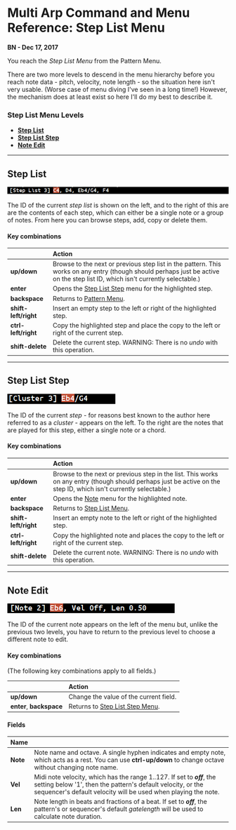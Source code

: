 # Multi Arp Command and Menu Reference: Step List Menu


**BN - Dec 17, 2017**

You reach the *Step List Menu* from the Pattern Menu.

There are two more levels to descend in the menu hierarchy before you  reach note data - pitch, velocity, note length - so the situation here isn't very usable. (Worse case of menu diving I've seen in a long time!) However, the mechanism does at least exist so here I'll do my best to describe it.

### Step List Menu Levels

* [**Step List**](#step-list)
* [**Step List Step**](#step-list-step)
* [**Note Edit**](#note-edit)

---
## Step List

![](Screenshot_Step_List_Menu.png)

The ID of the current *step list* is shown on the left, and to the right of this are are the contents of each step, which can either be a single note or a group of notes. From here you can browse steps, add, copy or delete them.

#### Key combinations

||Action|
| :--- | :--- |
| **up/down** |Browse to the next or previous step list in the pattern. This works on any entry (though should perhaps just be active on the step list ID, which isn't currently selectable.)|
| **enter** | Opens the [Step List Step](#step-list-step) menu for the highlighted step.|
| **backspace** | Returns to [Pattern Menu](menu_ref_pattern.md).|
|**shift-left/right**| Insert an empty step to the left or right of the highlighted step.|
|**ctrl-left/right**| Copy the highlighted step and place the copy to the left or right of the current step.|
|**shift-delete**| Delete the current step. WARNING: There is no *undo* with this operation.|

---

## Step List Step

![](Screenshot_Step_List_Step_Menu.png)

The ID of the current *step* - for reasons best known to the author here referred to as a *cluster* - appears on the left. To the right are the notes that are played for this step, either a single note or a chord.

#### Key combinations

||Action|
| :--- | :--- |
| **up/down** |Browse to the next or previous step in the list. This works on any entry (though should perhaps just be active on the step ID, which isn't currently selectable.)|
| **enter** | Opens the [Note](#note) menu for the highlighted note.|
| **backspace** | Returns to [Step List Menu](#step-list).|
|**shift-left/right**| Insert an empty note to the left or right of the highlighted step.|
|**ctrl-left/right**| Copy the highlighted note and places the copy to the left or right of the current step.|
|**shift-delete**| Delete the current note. WARNING: There is no *undo* with this operation.|

---
## Note Edit

![](Screenshot_Note_Menu.png)

The ID of the current note appears on the left of the menu but, unlike the previous two levels, you have to return to the previous level to choose a different note to edit.

#### Key combinations
(The following key combinations apply to all fields.)

||Action|
| :--- | :--- |
| **up/down** |Change the value of the current field.|
| **enter**, **backspace** | Returns to [Step List Step Menu](#step-list-step).|

#### Fields
|Name||
| :--- | :--- |
|**Note**|Note name and octave. A single hyphen indicates and empty note, which acts as a rest. You can use **ctrl-up/down** to change octave without changing note name.|
|**Vel**| Midi note velocity, which has the range 1..127. If set to ***off***, the setting below '1', then the pattern's default velocity, or the sequencer's default velocity will be used when playing the note.|
|**Len**| Note length in beats and fractions of a beat. If set to ***off***, the pattern's or sequencer's default *gatelength* will be used to calculate note duration. |
